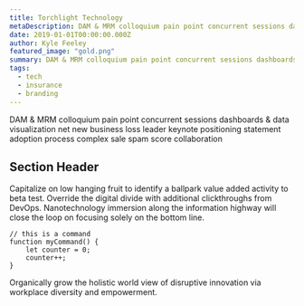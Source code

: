 ```yaml
---
title: Torchlight Technology
metaDescription: DAM & MRM colloquium pain point concurrent sessions dashboards & data visualization net new business loss leader keynote positioning statement adoption process complex sale spam score collaboration call-to-action. 
date: 2019-01-01T00:00:00.000Z
author: Kyle Feeley
featured_image: "gold.png"
summary: DAM & MRM colloquium pain point concurrent sessions dashboards & data visualization net new business loss leader keynote positioning statement adoption process complex sale spam score collaboration call-to-action. 
tags:
  - tech
  - insurance
  - branding
---
```

DAM & MRM colloquium pain point concurrent sessions dashboards & data visualization net new business loss leader keynote positioning statement adoption process complex sale spam score collaboration

## Section Header

Capitalize on low hanging fruit to identify a ballpark value added activity to beta test. Override the digital divide with additional clickthroughs from DevOps. Nanotechnology immersion along the information highway will close the loop on focusing solely on the bottom line.

```text/2-3
// this is a command
function myCommand() {
	let counter = 0;
	counter++;
}
```

Organically grow the holistic world view of disruptive innovation via workplace diversity and empowerment.